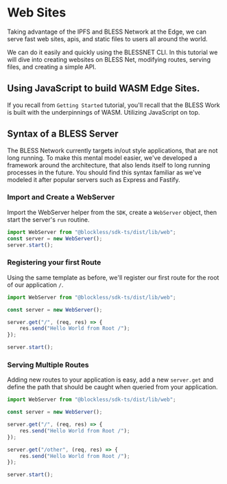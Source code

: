 # Web Sites

Taking advantage of the IPFS and BLESS Network at the Edge, we can serve fast web sites, apis, and static files to users all around the world. 

We can do it easily and quickly using the BLESSNET CLI. In this tutorial we will dive into creating websites on BLESS Net, modifying routes, serving files, and creating a simple API.

## Using JavaScript to build WASM Edge Sites.

If you recall from `Getting Started` tutorial, you'll recall that the BLESS Work is built with the underpinnings of WASM. Utilizing JavaScript on top. 

## Syntax of a BLESS Server

The BLESS Network currently targets in/out style applications, that are not long running. To make this mental model easier, we've developed a framework around the architecture, that also lends itself to long running processes in the future. You should find this syntax familiar as we've modeled it after popular servers such as Express and Fastify.

### Import and Create a WebServer

Import the WebServer helper from the `SDK`, create a `WebServer` object, then start the server's `run` routine.

```javascript
import WebServer from "@blockless/sdk-ts/dist/lib/web";
const server = new WebServer();
server.start();
```

### Registering your first Route

Using the same template as before, we'll register our first route for the root of our application `/`.

```javascript
import WebServer from "@blockless/sdk-ts/dist/lib/web";

const server = new WebServer();

server.get("/", (req, res) => {
	res.send("Hello World from Root /");
});

server.start();
```

### Serving Multiple Routes

Adding new routes to your application is easy, add a new `server.get` and define the path that should be caught when queried from your application.

```javascript
import WebServer from "@blockless/sdk-ts/dist/lib/web";

const server = new WebServer();

server.get("/", (req, res) => {
	res.send("Hello World from Root /");
});

server.get("/other", (req, res) => {
	res.send("Hello World from Root /");
});

server.start();
```